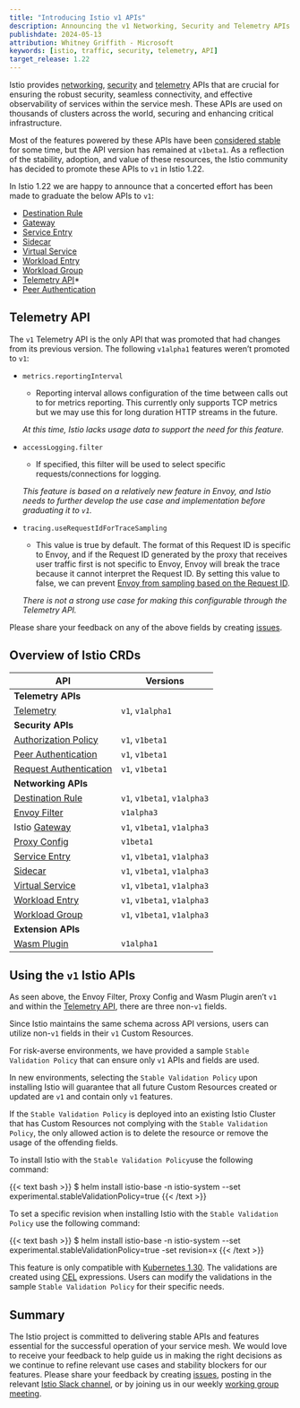 ```yaml
---
title: "Introducing Istio v1 APIs"
description: Announcing the v1 Networking, Security and Telemetry APIs. 
publishdate: 2024-05-13
attribution: Whitney Griffith - Microsoft
keywords: [istio, traffic, security, telemetry, API]
target_release: 1.22
---
```


Istio provides [networking](/docs/reference/config/networking/), [security](/docs/reference/config/security/) and [telemetry](/docs/reference/config/telemetry/) APIs that are crucial for ensuring the robust security, seamless connectivity, and effective observability of services within the service mesh. These APIs are used on thousands of clusters across the world, securing and enhancing critical infrastructure. 

Most of the features powered by these APIs have been [considered stable](https://istio.io/latest/docs/releases/feature-stages/) for some time, but the API version has remained at `v1beta1`. As a reflection of the stability, adoption, and value of these resources, the Istio community has decided to promote these APIs to `v1` in Istio 1.22.

In Istio 1.22 we are happy to announce that a concerted effort has been made to graduate the below APIs to `v1`:
* [Destination Rule](/docs/reference/config/networking/destination-rule/)
* [Gateway](/docs/reference/config/networking/gateway/)
* [Service Entry](/docs/reference/config/networking/service-entry/)
* [Sidecar](/docs/reference/config/networking/sidecar/)
* [Virtual Service](/docs/reference/config/networking/virtual-service/)
* [Workload Entry](/docs/reference/config/networking/workload-entry/)
* [Workload Group](/docs/reference/config/networking/workload-group/)
* [Telemetry API](/docs/reference/config/telemetry/)*
* [Peer Authentication](/docs/reference/config/security/peer_authentication/)

## Telemetry API

The `v1` Telemetry API is the only API that was promoted that had changes from its previous version. The following `v1alpha1` features weren’t promoted to `v1`:
* `metrics.reportingInterval`
    * Reporting interval allows configuration of the time between calls out to for metrics reporting. This currently only supports TCP metrics but we may use this for long duration HTTP streams in the future.
    
    _At this time, Istio lacks usage data to support the need for this feature._
* `accessLogging.filter`
    * If specified, this filter will be used to select specific requests/connections for logging.
    
    _This feature is based on a relatively new feature in Envoy, and Istio needs to further develop the use case and implementation before graduating it to `v1`._
* `tracing.useRequestIdForTraceSampling`
    * This value is true by default. The format of this Request ID is specific to Envoy, and if the Request ID generated by the proxy that receives user traffic first is not specific to Envoy, Envoy will break the trace because it cannot interpret the Request ID. By setting this value to false, we can prevent [Envoy from sampling based on the Request ID](https://www.envoyproxy.io/docs/envoy/latest/intro/arch_overview/observability/tracing#trace-context-propagation).
    
    _There is not a strong use case for making this configurable through the Telemetry API._

Please share your feedback on any of the above fields by creating [issues](https://github.com/istio/istio/issues).

## Overview of Istio CRDs

| API | Versions |
|---------|------------------------|
| **Telemetry APIs** |
| [Telemetry](/docs/reference/config/telemetry/) |  `v1`, `v1alpha1` |
| **Security APIs** |
| [Authorization Policy](/docs/reference/config/security/authorization-policy/) |  `v1`, `v1beta1` |
| [Peer Authentication](/docs/reference/config/security/peer_authentication/) |  `v1`, `v1beta1` |
| [Request Authentication](/docs/reference/config/security/request_authentication/) |  `v1`, `v1beta1` |
| **Networking APIs** |
| [Destination Rule](/docs/reference/config/networking/destination-rule/) |  `v1`, `v1beta1`, `v1alpha3` |
| [Envoy Filter](/docs/reference/config/networking/envoy-filter/) |  `v1alpha3` |
| Istio [Gateway](/docs/reference/config/networking/gateway/) |  `v1`, `v1beta1`, `v1alpha3` |
| [Proxy Config](/docs/reference/config/networking/proxy-config/) |  `v1beta1` |
| [Service Entry](/docs/reference/config/networking/service-entry/) |  `v1`, `v1beta1`, `v1alpha3` |
| [Sidecar](/docs/reference/config/networking/sidecar/) |  `v1`, `v1beta1`, `v1alpha3` |
| [Virtual Service](/docs/reference/config/networking/virtual-service/) |  `v1`, `v1beta1`, `v1alpha3` |
| [Workload Entry](/docs/reference/config/networking/workload-entry/) |  `v1`, `v1beta1`, `v1alpha3` |
| [Workload Group](/docs/reference/config/networking/workload-group/) |  `v1`, `v1beta1`, `v1alpha3` |
| **Extension APIs** |
| [Wasm Plugin](/docs/reference/config/proxy_extensions/wasm-plugin/) |  `v1alpha1` |

## Using the `v1` Istio APIs

As seen above, the Envoy Filter, Proxy Config and Wasm Plugin aren’t `v1` and within the [Telemetry API](#telemetry-api), there are three non-`v1` fields.

Since Istio maintains the same schema across API versions, users can utilize non-`v1` fields in their `v1` Custom Resources.

For risk-averse environments, we have provided a sample `Stable Validation Policy` that can ensure only `v1` APIs and fields are used.

In new environments, selecting the `Stable Validation Policy` upon installing Istio will guarantee that all future Custom Resources created or updated are `v1` and contain only `v1` features.

If the `Stable Validation Policy` is deployed into an existing Istio Cluster that has Custom Resources not complying with the `Stable Validation Policy`, the only allowed action is to delete the resource or remove the usage of the offending fields.

To install Istio with the `Stable Validation Policy`use the following command:

{{< text bash >}}
$ helm install istio-base -n istio-system --set experimental.stableValidationPolicy=true
{{< /text >}}

To set a specific revision when installing Istio with the `Stable Validation Policy` use the following command:

{{< text bash >}}
$ helm install istio-base -n istio-system --set experimental.stableValidationPolicy=true -set revision=x
{{< /text >}}

This feature is only compatible with [Kubernetes 1.30](https://kubernetes.io/docs/reference/access-authn-authz/validating-admission-policy/). The validations are created using [CEL](https://github.com/google/cel-spec) expressions. Users can modify the validations in the sample `Stable Validation Policy` for their specific needs.

## Summary

The Istio project is committed to delivering stable APIs and features essential for the successful operation of your service mesh. We would love to receive your feedback to help guide us in making the right decisions as we continue to refine relevant use cases and stability blockers for our features. Please share your feedback by creating [issues](https://github.com/istio/istio/issues), posting in the relevant [Istio Slack channel](https://slack.istio.io/), or by joining us in our weekly [working group meeting](https://github.com/istio/community/blob/master/WORKING-GROUPS.md#working-group-meetings).
